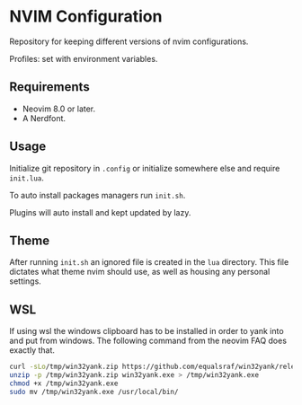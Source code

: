 # NVIM Configuration

Repository for keeping different versions of nvim configurations.

Profiles: set with environment variables.

## Requirements

- Neovim 8.0 or later.
- A Nerdfont.

## Usage

Initialize git repository in `.config` or initialize somewhere else and require
`init.lua`.

To auto install packages managers run `init.sh`.

Plugins will auto install and kept updated by lazy.

## Theme
After running `init.sh` an ignored file is created in the `lua` directory. This
file dictates what theme nvim should use, as well as housing any personal
settings.

## WSL
If using wsl the windows clipboard has to be installed in order to yank
into and put from windows. The following command from the neovim FAQ
does exactly that. 

```bash
curl -sLo/tmp/win32yank.zip https://github.com/equalsraf/win32yank/releases/download/v0.0.4/win32yank-x64.zip
unzip -p /tmp/win32yank.zip win32yank.exe > /tmp/win32yank.exe
chmod +x /tmp/win32yank.exe
sudo mv /tmp/win32yank.exe /usr/local/bin/
```

